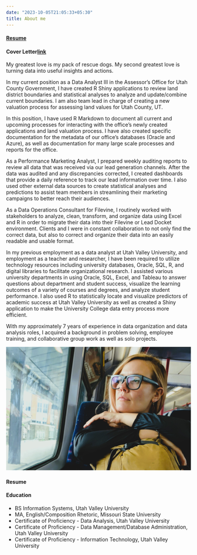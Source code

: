 ```yaml
---
date: "2023-10-05T21:05:33+05:30"
title: About me
---
```


#### [Resume](https://drive.google.com/file/d/18ovFEgYAbvRgCV6bSXoh5qDJXX_6cfYU/view?usp=sharing "Follow for my resume!")

#### Cover Letter[link](https://drive.google.com/file/d/18ovFEgYAbvRgCV6bSXoh5qDJXX_6cfYU/view?usp=sharing)

My greatest love is my pack of rescue dogs. My second greatest love is turning data into useful insights and actions.

In my current position as a Data Analyst III in the Assessor’s Office for Utah County Government, I have created R Shiny applications to review land district boundaries and statistical analyses to analyze and update/combine current boundaries. I am also team lead in charge of creating a new valuation process for assessing land values for Utah County, UT.

In this position, I have used R Markdown to document all current and upcoming processes for interacting with the office’s newly created applications and land valuation process. I have also created specific documentation for the metadata of our office’s databases (Oracle and Azure), as well as documentation for many large scale processes and reports for the office.

As a Performance Marketing Analyst, I prepared weekly auditing reports to review all data that was received via our lead generation channels. After the data was audited and any discrepancies corrected, I created dashboards that provide a daily reference to track our lead information over time. I also used other external data sources to create statistical analyses and predictions to assist team members in streamlining their marketing campaigns to better reach their audiences.

As a Data Operations Consultant for Filevine, I routinely worked with stakeholders to analyze, clean, transform, and organize data using Excel and R in order to migrate their data into their Filevine or Lead Docket environment. Clients and I were in constant collaboration to not only find the correct data, but also to correct and organize their data into an easily readable and usable format.

In my previous employment as a data analyst at Utah Valley University, and employment as a teacher and researcher, I have been required to utilize technology resources including university databases, Oracle, SQL, R, and digital libraries to facilitate organizational research. I assisted various university departments in using Oracle, SQL, Excel, and Tableau to answer questions about department and student success, visualize the learning outcomes of a variety of courses and degrees, and analyze student performance. I also used R to statistically locate and visualize predictors of academic success at Utah Valley University as well as created a Shiny application to make the University College data entry process more efficient.

With my approximately 7 years of experience in data organization and data analysis roles, I acquired a background in problem solving, employee training, and collaborative group work as well as solo projects.

![This is me](Me_TrainFr2.jpg)

#### Resume

#### Education

-   BS Information Systems, Utah Valley University
-   MA, English/Composition Rhetoric, Missouri State University
-   Certificate of Proficiency - Data Analysis, Utah Valley University
-   Certificate of Proficiency - Data Management/Database Administration, Utah Valley University
-   Certificate of Proficiency - Information Technology, Utah Valley University
